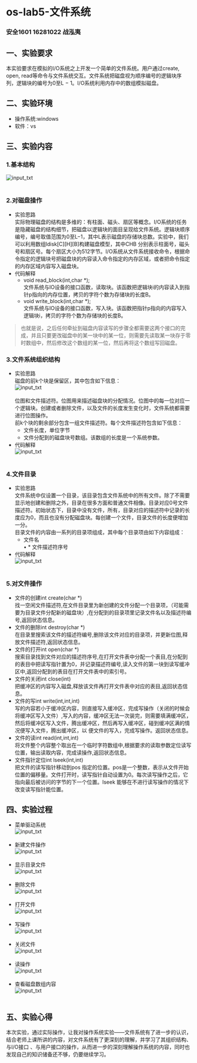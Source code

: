 # os-lab5-文件系统
### 安全1601   16281022   战泓夷
## 一、实验要求<br>
本实验要求在模拟的I/O系统之上开发一个简单的文件系统。用户通过create, open, read等命令与文件系统交互。文件系统把磁盘视为顺序编号的逻辑块序列，逻辑块的编号为0至L − 1。I/O系统利用内存中的数组模拟磁盘。<br>
## 二、实验环境<br>
* 操作系统:windows<br>
* 软件：vs<br>
## 三、实验内容<br>
### 1.基本结构
![input_txt](111111)<br><br>
### 2.对磁盘操作<br>
* 实验思路<br>
实际物理磁盘的结构是多维的：有柱面、磁头、扇区等概念。I/O系统的任务是隐藏磁盘的结构细节，把磁盘以逻辑块的面目呈现给文件系统。逻辑块顺序编号，编号取值范围为0至L−1，其中L表示磁盘的存储块总数。实验中，我们可以利用数组ldisk[C][H][B]构建磁盘模型，其中CHB 分别表示柱面号，磁头号和扇区号。每个扇区大小为512字节。I/O系统从文件系统接收命令，根据命令指定的逻辑块号把磁盘块的内容读入命令指定的内存区域，或者把命令指定的内存区域内容写入磁盘块。<br>
* 代码解释<br>
  * void read_block(int,char *);<br>
  文件系统与IO设备的接口函数，读取块。该函数把逻辑块i的内容读入到指针p指向的内存位置，拷贝的字符个数为存储块的长度B。<br>
  * void write_block(int,char *);	<br>
  文件系统与IO设备的接口函数，写入块。该函数把指针p指向的内容写入逻辑块i，拷贝的字符个数为存储块的长度B。<br>
> 也就是说，之后任何牵扯到磁盘内容读写的步骤全都需要这两个接口的完成，并且只要更改磁盘中的某一块中的某一位，则需要先读取某一块存于零时数组中，然后修改这个数组的某一位，然后再将这个数组写回磁盘。<br>
### 3.文件系统组织结构<br>
* 实验思路<br>
磁盘的前k个块是保留区，其中包含如下信息：<br>
![input_txt](22222)<br><br>
位图和文件描述符。位图用来描述磁盘块的分配情况。位图中的每一位对应一个逻辑块。创建或者删除文件，以及文件的长度发生变化时，文件系统都需要进行位图操作。<br>
前k个块的剩余部分包含一组文件描述符。每个文件描述符包含如下信息：<br>
  * 文件长度，单位字节<br>
  * 文件分配到的磁盘块号数组。该数组的长度是一个系统参数。<br>
* 代码解释<br>
![input_txt](44444)<br><br>
### 4.文件目录<br>
* 实验思路<br>
文件系统中仅设置一个目录，该目录包含文件系统中的所有文件。除了不需要显示地创建和删除之外，目录在很多方面和普通文件相像。目录对应0号文件描述符。初始状态下，目录中没有文件，所有，目录对应的描述符中记录的长度应为0，而且也没有分配磁盘块。每创建一个文件，目录文件的长度便增加一分。<br>目录文件的内容由一系列的目录项组成，其中每个目录项由如下内容组成：<br>
  * 文件名<br>
• * 文件描述符序号<br>
* 代码解释<br>
![input_txt](33333)<br><br>
### 5.对文件操作<br>
* 文件的创建int create(char *)<br>
找一空闲文件描述符,在文件目录里为新创建的文件分配一个目录项，（可能需要为目录文件分配新的磁盘块）,在分配到的目录项里记录文件名以及描述符编号,返回状态信息。<br>
* 文件的删除int destroy(char *)<br>
在目录里搜索该文件的描述符编号,删除该文件对应的目录项，并更新位图,释放文件描述符,返回状态信息。<br>
* 文件的打开int open(char *)<br>
搜索目录找到文件对应的描述符序号,在打开文件表中分配一个表目,在分配到的表目中把读写指针置为0，并记录描述符编号,读入文件的第一块到读写缓冲区中,返回分配到的表目在打开文件表中的索引号。<br>
* 文件的关闭int close(int)<br>
把缓冲区的内容写入磁盘,释放该文件再打开文件表中对应的表目,返回状态信息。<br>
* 文件的写int write(int,int,int)<br>
写的内容若小于缓冲区内容，则直接写入缓冲区，完成写操作（关闭的时候会将缓冲区写入文件）,写入的内容，缓冲区无法一次装完，则需要填满缓冲区，然后将缓冲区写入文件，腾出缓冲区，然后再写入缓冲区，碰到缓冲区满的情况便写入文件，腾出缓冲区，以 便文件的写入，完成写操作。返回状态信息。<br>
* 文件的读int read(int,int,int)<br>
将文件整个内容整个取出在一个临时字符数组中,根据要求的读取参数定位读写位置，输出读取内容，完成读操作,返回状态信息。<br>
* 文件指针定位int lseek(int,int)<br>
把文件的读写指针移动到pos 指定的位置。pos是一个整数，表示从文件开始位置的偏移量。文件打开时，读写指针自动设置为0。每次读写操作之后，它指向最后被访问的字节的下一个位置。lseek 能够在不进行读写操作的情况下改变读写指针能位置。<br>
## 四、实验过程<br>
* 菜单驱动系统<br>
![input_txt](5555)<br><br>
* 新建文件操作<br>
![input_txt](6666)<br><br>
* 显示目录文件<br>
![input_txt](7777)<br><br>
* 删除文件<br>
![input_txt](8888)<br><br>
* 打开文件<br>
![input_txt](9999)<br><br>
* 写操作<br>
![input_txt](1010)<br><br>
* 关闭文件<br>
![input_txt](11111)<br><br>
* 读操作<br>
![input_txt](12)<br><br>
* 查看磁盘数组内容<br>
![input_txt](13)<br><br>
## 五、实验心得<br>
本次实验，通过实际操作，让我对操作系统实验——文件系统有了进一步的认识，结合老师上课所讲的内容，对文件系统有了更深刻的理解，并学习了其组织结构、与I/O接口 、与用户接口的操作，从而进一步的深刻理解操作系统的内容，同时也发现自己的知识储备还不够，仍要继续学习。<br>
